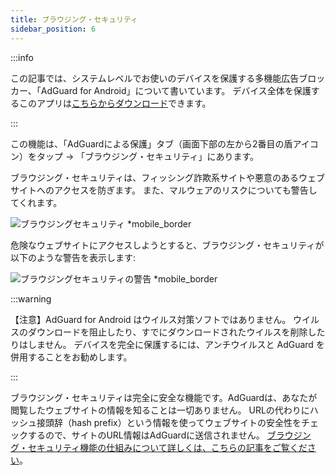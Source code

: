 ```yaml
---
title: ブラウジング・セキュリティ
sidebar_position: 6
---
```


:::info

この記事では、システムレベルでお使いのデバイスを保護する多機能広告ブロッカー、「AdGuard for Android」について書いています。 デバイス全体を保護するこのアプリは[こちらからダウンロード](https://agrd.io/download-kb-adblock)できます。

:::

この機能は、「AdGuardによる保護」タブ（画面下部の左から2番目の盾アイコン）をタップ → 「ブラウジング・セキュリティ」にあります。

ブラウジング・セキュリティは、フィッシング詐欺系サイトや悪意のあるウェブサイトへのアクセスを防ぎます。 また、マルウェアのリスクについても警告してくれます。

![ブラウジングセキュリティ \*mobile_border](https://cdn.adtidy.org/blog/new/1y6a8browsing_security.png)

危険なウェブサイトにアクセスしようとすると、ブラウジング・セキュリティが以下のような警告を表示します:

![ブラウジングセキュリティの警告 \*mobile_border](https://cdn.adtidy.org/blog/new/o8s3Screenshot_2023-06-29-15-49-01-514-edit_com.android.chrome.jpg)

:::warning

【注意】AdGuard for Android はウイルス対策ソフトではありません。 ウイルスのダウンロードを阻止したり、すでにダウンロードされたウイルスを削除したりはしません。 デバイスを完全に保護するには、アンチウイルスと AdGuard を併用することをお勧めします。

:::

ブラウジング・セキュリティは完全に安全な機能です。AdGuardは、あなたが閲覧したウェブサイトの情報を知ることは一切ありません。 URLの代わりにハッシュ接頭辞（hash prefix）という情報を使ってウェブサイトの安全性をチェックするので、サイトのURL情報はAdGuardに送信されません。 [ブラウジング・セキュリティ機能の仕組みについて詳しくは、こちらの記事をご覧ください](/general/browsing-security/)。
